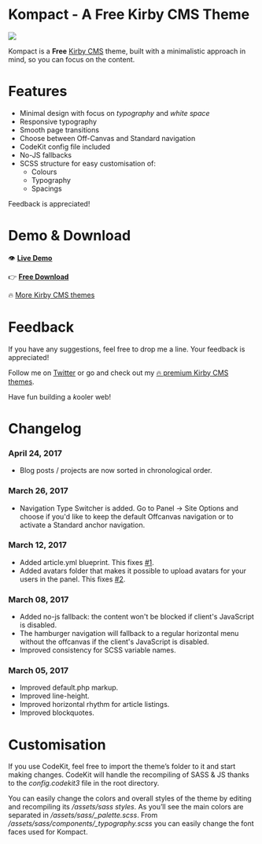 # Kompact - A Free Kirby CMS Theme

![](http://themes.yordanoff.net/kompact/kompact-00.gif)

Kompact is a **Free** [Kirby CMS](http://getkirby.com) theme, built with a minimalistic approach in mind, so you can focus on the content.

# Features
* Minimal design with focus on *typography* and *white space*
* Responsive typography
* Smooth page transitions
* Choose between Off-Canvas and Standard navigation
* CodeKit config file included
* No-JS fallbacks
* SCSS structure for easy customisation of:
	* Colours
	* Typography
	* Spacings

Feedback is appreciated!

# Demo & Download
👁 **[Live Demo](http://themes.yordanoff.net/kompact)**

👉 **[Free Download](https://github.com/yordanoff/kompact/archive/master.zip)**

🔥 [More Kirby CMS themes](http://themes.yordanoff.net)

# Feedback

If you have any suggestions, feel free to drop me a line. Your feedback is appreciated!

Follow me on [Twitter](http://twitter.com/yordanoff) or go and check out my [🔥 premium Kirby CMS themes](http://themes.yordanoff.net).

Have fun building a *k*ooler web!

# Changelog

### April 24, 2017
* Blog posts / projects are now sorted in chronological order.

### March 26, 2017
* Navigation Type Switcher is added. Go to Panel -> Site Options and choose if you'd like to keep the default Offcanvas navigation or to activate a Standard anchor navigation.

### March 12, 2017
* Added article.yml blueprint. This fixes [#1](/../../issues/1).
* Added avatars folder that makes it possible to upload avatars for your users in the panel. This fixes [#2](/../../issues/2).

### March 08, 2017
* Added no-js fallback: the content won't be blocked if client's JavaScript is disabled.
* The hamburger navigation will fallback to a regular horizontal menu without the offcanvas if the client's JavaScript is disabled.
* Improved consistency for SCSS variable names.

### March 05, 2017
* Improved default.php markup.
* Improved line-height.
* Improved horizontal rhythm for article listings.
* Improved blockquotes.

# Customisation
If you use CodeKit, feel free to import the theme’s folder to it and start making changes. CodeKit will handle the recompiling of SASS & JS thanks to the *config.codekit3* file in the root directory.

You can easily change the colors and overall styles of the theme by editing and recompiling its */assets/sass styles*. As you’ll see the main colors are separated in */assets/sass/_palette.scss*. From */assets/sass/components/_typography.scss* you can easily change the font faces used for Kompact.
